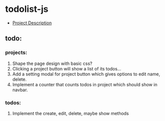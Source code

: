 # todolist-js

* [Project Description](https://www.theodinproject.com/lessons/javascript-todo-list)

## todo:
### projects:
1. Shape the page design with basic css?
1. Clicking a project button will show a list of its todos...
1. Add a setting modal for project button which gives options to edit name, delete.
1. Implement a counter that counts todos in project which should show in navbar.


### todos:
1. Implement the create, edit, delete, maybe show methods


